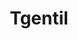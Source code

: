 ---
title: Tgentil
github: https://github.com/Tgentil
mode: dark
transition: 3s
archetype:
- Little Bit of Everything
---